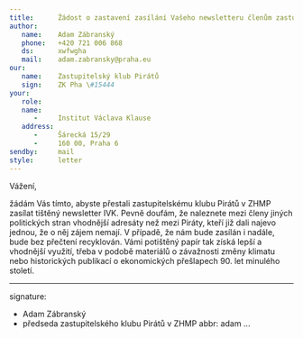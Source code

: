 ```yaml
---
title:      Žádost o zastavení zasílání Vašeho newsletteru členům zastupitelského klubu Pirátů v ZHMP
author:
   name:    Adam Zábranský
   phone:   +420 721 006 868
   ds:      xwfwgha
   mail:    adam.zabransky@praha.eu
our:
   name:    Zastupitelský klub Pirátů
   sign:    ZK Pha \#15444
your:
   role:    
   name:    
      -     Institut Václava Klause
   address:
      -     Šárecká 15/29
      -     160 00, Praha 6
sendby:     mail
style:      letter
---
```


Vážení,

žádám Vás tímto, abyste přestali zastupitelskému klubu Pirátů v ZHMP zasílat tištěný newsletter IVK. Pevně doufám, že naleznete mezi členy jiných politických stran vhodnější adresáty než mezi Piráty, kteří již dali najevo jednou, že o něj zájem nemají. V případě, že nám bude zasílán i nadále, bude bez přečtení recyklován. Vámi potištěný papír tak získá lepší a vhodnější využití, třeba v podobě materiálů o závažnosti změny klimatu nebo historických publikací o ekonomických přešlapech 90. let minulého století.

---
signature:
  - Adam Zábranský
  - předseda zastupitelského klubu Pirátů v ZHMP
abbr:       adam
...
